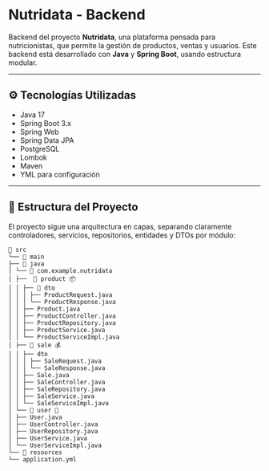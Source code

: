 # Nutridata - Backend

Backend del proyecto **Nutridata**, una plataforma pensada para nutricionistas, que permite la gestión de productos, ventas y usuarios. Este backend está desarrollado con **Java** y **Spring Boot**, usando estructura modular.

---

## ⚙️ Tecnologías Utilizadas

- Java 17
- Spring Boot 3.x
- Spring Web
- Spring Data JPA
- PostgreSQL
- Lombok
- Maven
- YML para configuración

---

## 📁 Estructura del Proyecto
El proyecto sigue una arquitectura en capas, separando claramente controladores, servicios, repositorios, entidades y DTOs por módulo:

````
📁 src
└── 📁 main
├── 📁 java
│ └── 📁 com.example.nutridata
│ ├──  📁 product 📦
│ │ ├── 📁 dto
│ │ │ ├── ProductRequest.java
│ │ │ └── ProductResponse.java
│ │ ├── Product.java
│ │ ├── ProductController.java
│ │ ├── ProductRepository.java
│ │ ├── ProductService.java
│ │ └── ProductServiceImpl.java
│ ├── 📁 sale 💰
│ │ ├── dto
│ │ │ ├── SaleRequest.java
│ │ │ └── SaleResponse.java
│ │ ├── Sale.java
│ │ ├── SaleController.java
│ │ ├── SaleRepository.java
│ │ ├── SaleService.java
│ │ └── SaleServiceImpl.java
│ └── 📁 user 👤
│ ├── User.java
│ ├── UserController.java
│ ├── UserRepository.java
│ ├── UserService.java
│ └── UserServiceImpl.java
└── 📁 resources
└── application.yml
````